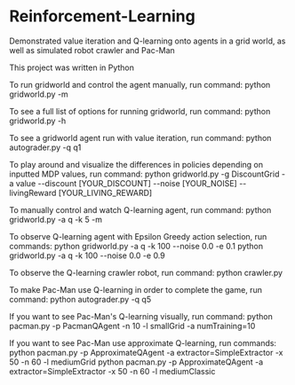 # Reinforcement-Learning
Demonstrated value iteration and Q-learning onto agents in a grid world, as well as simulated robot crawler and Pac-Man

This project was written in Python

To run gridworld and control the agent manually, run command:
python gridworld.py -m

To see a full list of options for running gridworld, run command:
python gridworld.py -h

To see a gridworld agent run with value iteration, run command:
python autograder.py -q q1

To play around and visualize the differences in policies depending on inputted MDP values, run command:
python gridworld.py -g DiscountGrid -a value --discount [YOUR_DISCOUNT] --noise [YOUR_NOISE] --livingReward [YOUR_LIVING_REWARD]

To manually control and watch Q-learning agent, run command:
python gridworld.py -a q -k 5 -m

To observe Q-learning agent with Epsilon Greedy action selection, run commands:
python gridworld.py -a q -k 100 --noise 0.0 -e 0.1
python gridworld.py -a q -k 100 --noise 0.0 -e 0.9

To observe the Q-learning crawler robot, run command:
python crawler.py

To make Pac-Man use Q-learning in order to complete the game, run command:
python autograder.py -q q5

If you want to see Pac-Man's Q-learning visually, run command:
python pacman.py -p PacmanQAgent -n 10 -l smallGrid -a numTraining=10

If you want to see Pac-Man use approximate Q-learning, run commands:
python pacman.py -p ApproximateQAgent -a extractor=SimpleExtractor -x 50 -n 60 -l mediumGrid
python pacman.py -p ApproximateQAgent -a extractor=SimpleExtractor -x 50 -n 60 -l mediumClassic
